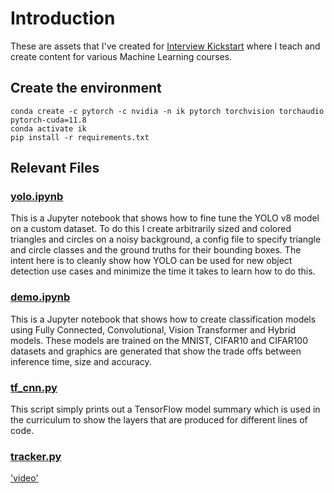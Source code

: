 # Introduction
These are assets that I've created for [Interview Kickstart](https://learn.interviewkickstart.com/) where I teach and create content for various Machine Learning courses.

## Create the environment

```
conda create -c pytorch -c nvidia -n ik pytorch torchvision torchaudio pytorch-cuda=11.8
conda activate ik
pip install -r requirements.txt
```

## Relevant Files

### [yolo.ipynb](yolo/yolo.ipynb 'yolo.ipynb')

This is a Jupyter notebook that shows how to fine tune the YOLO v8 model on a custom dataset. To do this I create arbitrarily sized and colored triangles and circles on a noisy background, a config file to specify triangle and circle classes and the ground truths for their bounding boxes. The intent here is to cleanly show how YOLO can be used for new object detection use cases and minimize the time it takes to learn how to do this.

### [demo.ipynb](model_demo/demo.ipynb)

This is a Jupyter notebook that shows how to create classification models using Fully Connected, Convolutional, Vision Transformer and Hybrid models. These models are trained on the MNIST, CIFAR10 and CIFAR100 datasets and graphics are generated that show the trade offs between inference time, size and accuracy. 

### [tf_cnn.py](tf_cnn/tf_cnn.py)

This script simply prints out a TensorFlow model summary which is used in the curriculum to show the layers that are produced for different lines of code.

### [tracker.py](tracking/tracker.py)

['video'](video.mp4)